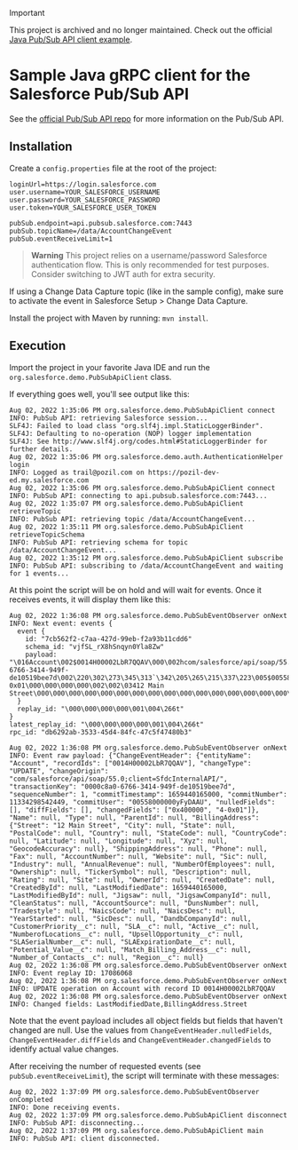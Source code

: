 > [!IMPORTANT]
> This project is archived and no longer maintained. Check out the official [Java Pub/Sub API client example](https://github.com/forcedotcom/pub-sub-api/tree/main/java).


# Sample Java gRPC client for the Salesforce Pub/Sub API

See the [official Pub/Sub API repo](https://github.com/developerforce/pub-sub-api) for more information on the Pub/Sub API.

## Installation

Create a `config.properties` file at the root of the project:

```properties
loginUrl=https://login.salesforce.com
user.username=YOUR_SALESFORCE_USERNAME
user.password=YOUR_SALESFORCE_PASSWORD
user.token=YOUR_SALESFORCE_USER_TOKEN

pubSub.endpoint=api.pubsub.salesforce.com:7443
pubSub.topicName=/data/AccountChangeEvent
pubSub.eventReceiveLimit=1
```

> **Warning**
> This project relies on a username/password Salesforce authentication flow. This is only recommended for test purposes. Consider switching to JWT auth for extra security.

If using a Change Data Capture topic (like in the sample config), make sure to activate the event in Salesforce Setup > Change Data Capture.

Install the project with Maven by running: `mvn install`.

## Execution

Import the project in your favorite Java IDE and run the `org.salesforce.demo.PubSubApiClient` class.

If everything goes well, you'll see output like this:

```
Aug 02, 2022 1:35:06 PM org.salesforce.demo.PubSubApiClient connect
INFO: PubSub API: retrieving Salesforce session...
SLF4J: Failed to load class "org.slf4j.impl.StaticLoggerBinder".
SLF4J: Defaulting to no-operation (NOP) logger implementation
SLF4J: See http://www.slf4j.org/codes.html#StaticLoggerBinder for further details.
Aug 02, 2022 1:35:06 PM org.salesforce.demo.auth.AuthenticationHelper login
INFO: Logged as trail@pozil.com on https://pozil-dev-ed.my.salesforce.com
Aug 02, 2022 1:35:06 PM org.salesforce.demo.PubSubApiClient connect
INFO: PubSub API: connecting to api.pubsub.salesforce.com:7443...
Aug 02, 2022 1:35:07 PM org.salesforce.demo.PubSubApiClient retrieveTopic
INFO: PubSub API: retrieving topic /data/AccountChangeEvent...
Aug 02, 2022 1:35:11 PM org.salesforce.demo.PubSubApiClient retrieveTopicSchema
INFO: PubSub API: retrieving schema for topic /data/AccountChangeEvent...
Aug 02, 2022 1:35:12 PM org.salesforce.demo.PubSubApiClient subscribe
INFO: PubSub API: subscribing to /data/AccountChangeEvent and waiting for 1 events...
```

At this point the script will be on hold and will wait for events.
Once it receives events, it will display them like this:

```
Aug 02, 2022 1:36:08 PM org.salesforce.demo.PubSubEventObserver onNext
INFO: Next event: events {
  event {
    id: "7cb562f2-c7aa-427d-99eb-f2a93b11cdd6"
    schema_id: "vjfSL_rX8hSnqyn0Yla8Zw"
    payload: "\016Account\002$0014H00002LbR7QQAV\000\002hcom/salesforce/api/soap/55.0;client=SfdcInternalAPI/H0000c8a0-6766-3414-949f-de10519bee7d\002\220\302\273\345\313`\342\205\265\215\337\223\005$00558000000yFyDAAU\000\000\004\0200x400000\f4-0x01\000\000\000\000\002\002\03412 Main Street\000\000\000\000\000\000\000\000\000\000\000\000\000\000\000\000\000\000\000\000\000\000\000\000\000\000\000\002\220\302\273\345\313`\000\000\000\000\000\000\000\000\000\000\000\000\000\000\000\000\000\000\000\000\000\000\000"
  }
  replay_id: "\000\000\000\000\001\004\266t"
}
latest_replay_id: "\000\000\000\000\001\004\266t"
rpc_id: "db6292ab-3533-45d4-84fc-47c5f47480b3"

Aug 02, 2022 1:36:08 PM org.salesforce.demo.PubSubEventObserver onNext
INFO: Event raw payload: {"ChangeEventHeader": {"entityName": "Account", "recordIds": ["0014H00002LbR7QQAV"], "changeType": "UPDATE", "changeOrigin": "com/salesforce/api/soap/55.0;client=SfdcInternalAPI/", "transactionKey": "0000c8a0-6766-3414-949f-de10519bee7d", "sequenceNumber": 1, "commitTimestamp": 1659440165000, "commitNumber": 11334298542449, "commitUser": "00558000000yFyDAAU", "nulledFields": [], "diffFields": [], "changedFields": ["0x400000", "4-0x01"]}, "Name": null, "Type": null, "ParentId": null, "BillingAddress": {"Street": "12 Main Street", "City": null, "State": null, "PostalCode": null, "Country": null, "StateCode": null, "CountryCode": null, "Latitude": null, "Longitude": null, "Xyz": null, "GeocodeAccuracy": null}, "ShippingAddress": null, "Phone": null, "Fax": null, "AccountNumber": null, "Website": null, "Sic": null, "Industry": null, "AnnualRevenue": null, "NumberOfEmployees": null, "Ownership": null, "TickerSymbol": null, "Description": null, "Rating": null, "Site": null, "OwnerId": null, "CreatedDate": null, "CreatedById": null, "LastModifiedDate": 1659440165000, "LastModifiedById": null, "Jigsaw": null, "JigsawCompanyId": null, "CleanStatus": null, "AccountSource": null, "DunsNumber": null, "Tradestyle": null, "NaicsCode": null, "NaicsDesc": null, "YearStarted": null, "SicDesc": null, "DandbCompanyId": null, "CustomerPriority__c": null, "SLA__c": null, "Active__c": null, "NumberofLocations__c": null, "UpsellOpportunity__c": null, "SLASerialNumber__c": null, "SLAExpirationDate__c": null, "Potential_Value__c": null, "Match_Billing_Address__c": null, "Number_of_Contacts__c": null, "Region__c": null}
Aug 02, 2022 1:36:08 PM org.salesforce.demo.PubSubEventObserver onNext
INFO: Event replay ID: 17086068
Aug 02, 2022 1:36:08 PM org.salesforce.demo.PubSubEventObserver onNext
INFO: UPDATE operation on Account with record ID 0014H00002LbR7QQAV
Aug 02, 2022 1:36:08 PM org.salesforce.demo.PubSubEventObserver onNext
INFO: Changed fields: LastModifiedDate,BillingAddress.Street
```

Note that the event payload includes all object fields but fields that haven't changed are null.
Use the values from `ChangeEventHeader.nulledFields`, `ChangeEventHeader.diffFields` and `ChangeEventHeader.changedFields` to identify actual value changes.

After receiving the number of requested events (see `pubSub.eventReceiveLimit`), the script will terminate with these messages:

```
Aug 02, 2022 1:37:09 PM org.salesforce.demo.PubSubEventObserver onCompleted
INFO: Done receiving events.
Aug 02, 2022 1:37:09 PM org.salesforce.demo.PubSubApiClient disconnect
INFO: PubSub API: disconnecting...
Aug 02, 2022 1:37:09 PM org.salesforce.demo.PubSubApiClient main
INFO: PubSub API: client disconnected.
```
